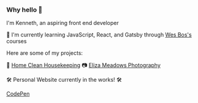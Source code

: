 ### Why hello 👋

<!--
**kennethletran/kennethletran** is a ✨ _special_ ✨ repository because its `README.md` (this file) appears on your GitHub profile.

Here are some ideas to get you started:

- 🔭 I’m currently working on ...
- 🌱 I’m currently learning ...
- 👯 I’m looking to collaborate on ...
- 🤔 I’m looking for help with ...
- 💬 Ask me about ...
- 📫 How to reach me: ...
- 😄 Pronouns: ...
- ⚡ Fun fact: ...
-->
I'm Kenneth, an aspiring front end developer

📖 I'm currently learning JavaScript, React, and Gatsby through <a href="wesbos.com">Wes Bos's</a> courses

Here are some of my projects:

🧼 <a href="https://homecleanhouston.com">Home Clean Housekeeping</a>
📷 <a href="https://elizameadowsphotography.netlify.app">Eliza Meadows Photography</a>

🛠 Personal Website currently in the works! 🛠

<a href="https://codepen.io/kentaayy">CodePen</a>

